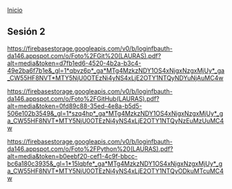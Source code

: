 <!-- No borrar o modificar -->
[Inicio](./index.md)

## Sesión 2


<!-- Su documentación aquí -->

https://firebasestorage.googleapis.com/v0/b/loginfbauth-da146.appspot.com/o/Foto%2FGit%20(LAURAS).pdf?alt=media&token=d7fb1ed6-4520-4b2a-b3c4-49e2ba6f7b1e&_gl=1*qbvz6p*_ga*MTg4MzkzNDY1OS4xNjgxNzgxMjUy*_ga_CW55HF8NVT*MTY5NjU0OTEzNi4yNS4xLjE2OTY1NTQyNDYuNjAuMC4w

https://firebasestorage.googleapis.com/v0/b/loginfbauth-da146.appspot.com/o/Foto%2FGitHub(LAURAS).pdf?alt=media&token=0fd89c88-35ed-4e8a-b5d5-506e102b3549&_gl=1*szq4hp*_ga*MTg4MzkzNDY1OS4xNjgxNzgxMjUy*_ga_CW55HF8NVT*MTY5NjU0OTEzNi4yNS4xLjE2OTY1NTQyNzEuMzUuMC4w

https://firebasestorage.googleapis.com/v0/b/loginfbauth-da146.appspot.com/o/Foto%2FPython%20(LAURAS).pdf?alt=media&token=b0eebf20-cef1-4c9f-bbcc-bc6a180c3935&_gl=1*15lqbfe*_ga*MTg4MzkzNDY1OS4xNjgxNzgxMjUy*_ga_CW55HF8NVT*MTY5NjU0OTEzNi4yNS4xLjE2OTY1NTQyODkuMTcuMC4w




